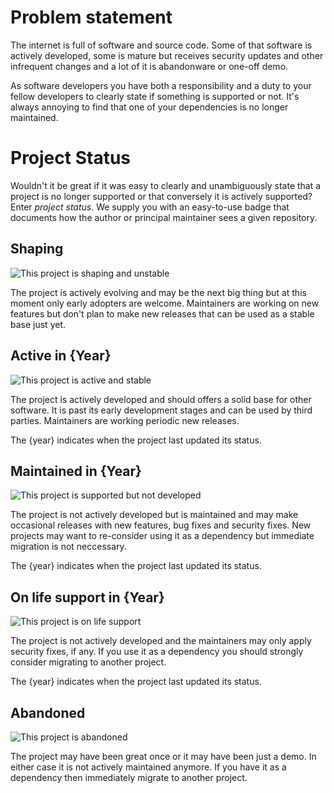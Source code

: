 # Problem statement

The internet is full of software and source code. Some of that software is
actively developed, some is mature but receives security updates and other
infrequent changes and a lot of it is abandonware or one-off demo.

As software developers you have both a responsibility and a duty to your fellow
developers to clearly state if something is supported or not. It's always
annoying to find that one of your dependencies is no longer maintained.

# Project Status

Wouldn't it be great if it was easy to clearly and unambiguously state that a
project is no longer supported or that conversely it is actively supported?
Enter *project status*. We supply you with an easy-to-use badge that documents
how the author or principal maintainer sees a given repository.

## Shaping

![This project is shaping and unstable](https://img.shields.io/badge/project--status-shaping-00ffff.svg)

The project is actively evolving and may be the next big thing but at this
moment only early adopters are welcome. Maintainers are working on new features
but don't plan to make new releases that can be used as a stable base just yet.

## Active in {Year}

![This project is active and stable](https://img.shields.io/badge/project--status-active_in_2018-brightgreen.svg)

The project is actively developed and should offers a solid base for other
software. It is past its early development stages and can be used by third
parties. Maintainers are working periodic new releases.

The {year} indicates when the project last updated its status.

## Maintained in {Year}

![This project is supported but not developed](https://img.shields.io/badge/project--status-maintained_in_2018-yellowgreen.svg)

The project is not actively developed but is maintained and may make occasional
releases with new features, bug fixes and security fixes. New projects may
want to re-consider using it as a dependency but immediate migration is not neccessary.

The {year} indicates when the project last updated its status.

## On life support in {Year}

![This project is on life support](https://img.shields.io/badge/project--status-on_life_support_in_2018-red.svg)

The project is not actively developed and the maintainers may only apply
security fixes, if any. If you use it as a dependency you should strongly 
consider migrating to another project.

The {year} indicates when the project last updated its status.

## Abandoned

![This project is abandoned](https://img.shields.io/badge/project--status-abandoned-lightgrey.svg)

The project may have been great once or it may have been just a demo.
In either case it is not actively maintained anymore. If you have it
as a dependency then immediately migrate to another project.


